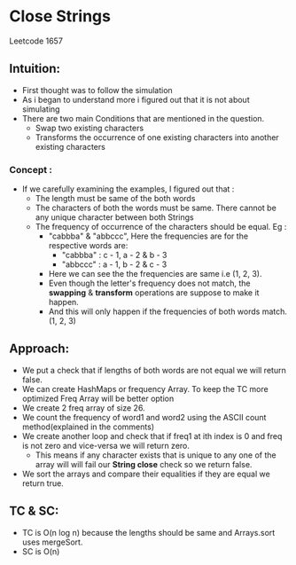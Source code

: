 # Close Strings 
Leetcode 1657

## Intuition:
- First thought was to follow the simulation
- As i began to understand more i figured out that it is not about simulating
- There are two main Conditions that are mentioned in the question.
    * Swap two existing characters
    * Transforms the occurrence of one existing characters into another existing characters

### Concept :

- If we carefully examining the examples, I figured out that :
    * The length must be same of the both words
    * The characters of both the words must be same. There cannot be any unique character between both Strings
    * The frequency of occurrence of the characters should be equal. Eg :
        * "cabbba" & "abbccc", Here the frequencies are for the respective words are:
            * "cabbba" : c - 1, a - 2 & b - 3
            * "abbccc" : a - 1, b - 2 & c - 3
        * Here we can see the the frequencies are same i.e (1, 2, 3).
        * Even though the letter's frequency does not match, the **swapping** & **transform** operations are suppose to make it happen.
        * And this will only happen if the frequencies of both words match. (1, 2, 3)

## Approach: 
- We put a check that if lengths of both words are not equal we will return false.
- We can create HashMaps or frequency Array. To keep the TC more optimized Freq Array will be better option
- We create 2 freq array of size 26.
- We count the frequency of word1 and word2 using the ASCII count method(explained in the comments)
- We create another loop and check that if freq1 at ith index is 0 and freq is not zero and vice-versa we will return zero.
    * This means if any character exists that is unique to any one of the array will will fail our **String close** check so we return false.
- We sort the arrays and compare their equalities if they are equal we return true.


## TC & SC:

- TC is O(n log n) because the lengths should be same and Arrays.sort uses mergeSort.
- SC is O(n)